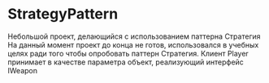 # StrategyPattern
Небольшой проект, делающийся с использованием паттерна Стратегия
На данный момент проект до конца не готов, использовался в учебных целях ради того чтобы опробовать паттерн Стратегия.
Клиент Player принимает в качестве параметра объект, реализующий интерфейс IWeapon
